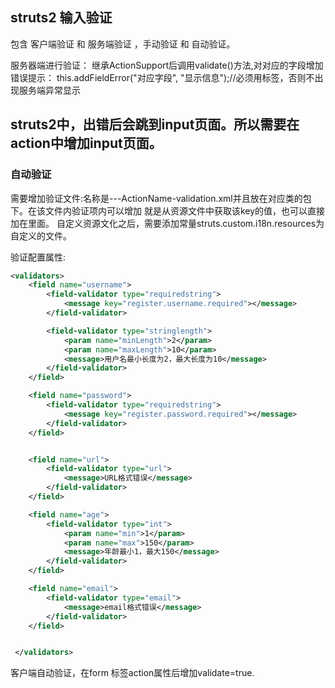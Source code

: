 ## struts2 输入验证

包含 客户端验证 和 服务端验证 ，手动验证 和 自动验证。

服务器端进行验证：
继承ActionSupport后调用validate()方法,对对应的字段增加错误提示：
this.addFieldError("对应字段", "显示信息");//必须用标签，否则不出现服务端异常显示

struts2中，出错后会跳到input页面。所以需要在action中增加input页面。
--------------------
### 自动验证
需要增加验证文件:名称是---ActionName-validation.xml并且放在对应类的包下。在该文件内验证项内可以增加<message key="username"></message> 就是从资源文件中获取该key的值，也可以直接加在里面。
自定义资源文化之后，需要添加常量struts.custom.i18n.resources为自定义的文件。

验证配置属性:
```xml
<validators>
 	<field name="username">
 		<field-validator type="requiredstring">
 			<message key="register.username.required"></message>
 		</field-validator>

 		<field-validator type="stringlength">
 			<param name="minLength">2</param>
 			<param name="maxLength">10</param>
 			<message>用户名最小长度为2，最大长度为10</message>
 		</field-validator>
 	</field>

 	<field name="password">
 		<field-validator type="requiredstring">
 			<message key="register.password.required"></message>
 		</field-validator>
 	</field>


 	<field name="url">
 		<field-validator type="url">
 			<message>URL格式错误</message>
 		</field-validator>
 	</field>

 	<field name="age">
 		<field-validator type="int">
 			<param name="min">1</param>
 			<param name="max">150</param>
 			<message>年龄最小1，最大150</message>
 		</field-validator>
 	</field>

 	<field name="email">
 		<field-validator type="email">
 			<message>email格式错误</message>
 		</field-validator>
 	</field>


 </validators>
```

客户端自动验证，在form 标签action属性后增加validate=true.
